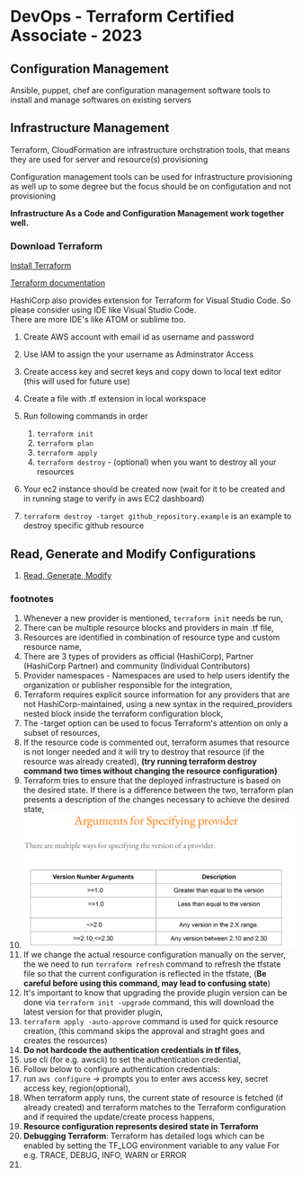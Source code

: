 # DevOps - Terraform Certified Associate - 2023

## Configuration Management

Ansible, puppet, chef are configuration management software tools to install and manage softwares on existing servers

## Infrastructure Management

Terraform, CloudFormation are infrastructure orchstration tools, that means they are used for server and resource(s) provisioning

Configuration management tools can be used for infrastructure provisioning as well up to some degree but the focus should be on configutation and not provisioning

**Infrastructure As a Code and Configuration Management work together well.**

### Download Terraform

[Install Terraform](https://developer.hashicorp.com/terraform/downloads)

[Terraform documentation](https://registry.terraform.io/)

HashiCorp also provides extension for Terraform for Visual Studio Code. So please consider using IDE like Visual Studio Code.  
There are more IDE's like ATOM or sublime too.  

1. Create AWS account with email id as username and password  
2. Use IAM to assign the your username as Adminstrator Access  
3. Create access key and secret keys and copy down to local text editor (this will used for future use)  
4. Create a file with .tf extension in local workspace
5. Run following commands in order
   1. `terraform init`
   2. `terraform plan`
   3. `terraform apply`
   4. `terraform destroy` - (optional) when you want to destroy all your resources

6. Your ec2 instance should be created now (wait for it to be created and in running stage to verify in aws EC2 dashboard)
7. `terraform destroy -target github_repository.example`  is an example to destroy specific github resource
   
## Read, Generate and Modify Configurations
1. [Read, Generate, Modify](/terraform_associate_2023/Read_generate_modify_conf/)









### footnotes

1. Whenever a new provider is mentioned, `terraform init` needs be run,
2. There can be multiple resource blocks and providers in main .tf file,
3. Resources are identified in combination of resource type and custom resource name,
4. There are 3 types of providers as official (HashiCorp), Partner (HashiCorp Partner) and community (Individual Contributors)
5. Provider namespaces - Namespaces are used to help users identify the organization or publisher responsible for the integration,
6. Terraform requires explicit source information for any providers that are not HashiCorp-maintained, using a new syntax in the required_providers nested block inside the terraform configuration block,
7. The -target option can be used to focus Terraform's attention on only a subset of resources,
8. If the resource code is commented out, terraform asumes that resource is not longer needed and it will try to destroy that resource (if the resource was already created), **(try running terraform destroy command two times without changing the resource configuration)**
9. Terraform tries to ensure that the deployed infrastructure is based on the desired state. If there is a difference between the two, terraform plan presents a description of the
changes necessary to achieve the desired state,
10. ![Provider version number args](provider_version_number_args.png)
11. If we change the actual resource configuration manually on the server, the we need to run `terraform refresh` command to refresh the tfstate file so that the current configuration is reflected in the tfstate, (**Be careful before using this command, may lead to confusing state**)
12. It's important to know that upgrading the provide plugin version can be done via `terraform init -upgrade` command, this will download the latest version for that provider plugin,
13. `terraform apply -auto-approve` command is used for quick resource creation, (this command skips the approval and straght goes and creates the resources)
14. **Do not hardcode the authentication credentials in tf files**,
15. use cli (for e.g. awscli) to set the authentication credential,
16. Follow below to configure authentication credentials:
17. run `aws configure` -> prompts you to enter aws access key, secret access key, region(optional),
18. When terraform apply runs, the current state of resource is fetched (if already created) and terraform matches to the Terraform configuration and if required the update/create process happens,
19. **Resource configuration represents desired state in Terraform**
20. **Debugging Terraform**: Terraform has detailed logs which can be enabled by setting the TF_LOG environment variable to any value For e.g. TRACE, DEBUG, INFO, WARN or ERROR
21. 